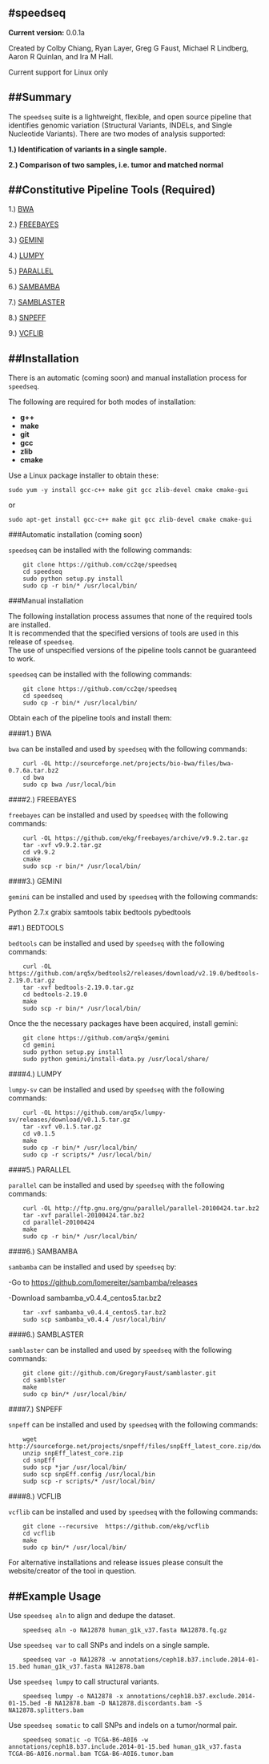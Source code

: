 #speedseq         
-------------------------------

**Current version:** 0.0.1a

Created by Colby Chiang, Ryan Layer, Greg G Faust, Michael R Lindberg, Aaron R Quinlan, and Ira M Hall.

Current support for Linux only

##Summary
--------------
The ``speedseq`` suite is a lightweight, flexible, and open source pipeline that identifies
genomic variation (Structural Variants, INDELs, and Single Nucleotide Variants). 
There are two modes of analysis supported: 

**1.) Identification of variants in a single sample.**

**2.) Comparison of two samples, i.e. tumor and matched normal**

##Constitutive Pipeline Tools (Required)
------------------------------------------

1.) [BWA](https://github.com/lh3/bwa)

2.) [FREEBAYES](https://github.com/ekg/freebayes)

3.) [GEMINI](https://github.com/arq5x/gemini)

4.) [LUMPY](https://github.com/arq5x/lumpy-sv)

5.) [PARALLEL](http://www.gnu.org/software/parallel/)

6.) [SAMBAMBA](https://github.com/lomereiter/sambamba)

7.) [SAMBLASTER](https://github.com/GregoryFaust/samblaster)

8.) [SNPEFF](https://github.com/CBMi-BiG/snpEff)

9.) [VCFLIB](https://github.com/ekg/vcflib)


##Installation
----------------

There is an automatic (coming soon) and manual installation process for ``speedseq``.

The following are required for both modes of installation:

- **g++**
- **make**
- **git**
- **gcc**
- **zlib**
- **cmake**

Use a Linux package installer to obtain these:

~~~~~~~~~~~~~~~~~~~
sudo yum -y install gcc-c++ make git gcc zlib-devel cmake cmake-gui
~~~~~~~~~~~~~~~~~~~
 
or 

~~~~~~~~~~~~~~~~~~~
sudo apt-get install gcc-c++ make git gcc zlib-devel cmake cmake-gui
~~~~~~~~~~~~~~~~~~~

###Automatic installation (coming soon)

``speedseq`` can be installed with the following commands: 
~~~~~~~~~~~~~~~~~~
	git clone https://github.com/cc2qe/speedseq
	cd speedseq
	sudo python setup.py install
	sudo cp -r bin/* /usr/local/bin/
~~~~~~~~~~~~~~~~~~

###Manual installation

The following installation process assumes that none of the required tools are installed.  
It is recommended that the specified versions of tools are used in this release of ``speedseq``.  
The use of unspecified versions of the pipeline tools cannot be guaranteed to work. 

``speedseq`` can be installed with the following commands: 
~~~~~~~~~~~~~~~~~~
	git clone https://github.com/cc2qe/speedseq
	cd speedseq
	sudo cp -r bin/* /usr/local/bin/
~~~~~~~~~~~~~~~~~~

Obtain each of the pipeline tools and install them:
	
####1.) BWA

``bwa`` can be installed and used by ``speedseq`` with the following commands: 
~~~~~~~~~~~~~~~~~~
	curl -OL http://sourceforge.net/projects/bio-bwa/files/bwa-0.7.6a.tar.bz2
	cd bwa
	sudo cp bwa /usr/local/bin
~~~~~~~~~~~~~~~~~~
	
####2.) FREEBAYES

``freebayes`` can be installed and used by ``speedseq`` with the following commands: 
~~~~~~~~~~~~~~~~~~~
	curl -OL https://github.com/ekg/freebayes/archive/v9.9.2.tar.gz
	tar -xvf v9.9.2.tar.gz
	cd v9.9.2
	cmake
	sudo scp -r bin/* /usr/local/bin/
~~~~~~~~~~~~~~~~~~~

####3.) GEMINI

``gemini`` can be installed and used by ``speedseq`` with the following commands: 

Python 2.7.x
grabix
samtools
tabix
bedtools
pybedtools

##1.) BEDTOOLS
	
``bedtools`` can be installed and used by ``speedseq`` with the following commands: 
~~~~~~~~~~~~~~~~~~
	curl -OL https://github.com/arq5x/bedtools2/releases/download/v2.19.0/bedtools-2.19.0.tar.gz
	tar -xvf bedtools-2.19.0.tar.gz
	cd bedtools-2.19.0
	make
	sudo scp -r bin/* /usr/local/bin/
~~~~~~~~~~~~~~~~~~


Once the the necessary packages have been acquired, install gemini:

~~~~~~~~~~~~~~~~~~
	git clone https://github.com/arq5x/gemini
	cd gemini
	sudo python setup.py install
	sudo python gemini/install-data.py /usr/local/share/
~~~~~~~~~~~~~~~~~~

####4.) LUMPY

``lumpy-sv`` can be installed and used by ``speedseq`` with the following commands:
~~~~~~~~~~~~~~~~~~~
	curl -OL https://github.com/arq5x/lumpy-sv/releases/download/v0.1.5.tar.gz
	tar -xvf v0.1.5.tar.gz
	cd v0.1.5
	make 
	sudo cp -r bin/* /usr/local/bin/
	sudo cp -r scripts/* /usr/local/bin/
~~~~~~~~~~~~~~~~~~~

####5.) PARALLEL

``parallel`` can be installed and used by ``speedseq`` with the following commands:
~~~~~~~~~~~~~~~~~~~
	curl -OL http://ftp.gnu.org/gnu/parallel/parallel-20100424.tar.bz2
	tar -xvf parallel-20100424.tar.bz2
	cd parallel-20100424
	make 
	sudo cp -r bin/* /usr/local/bin/
~~~~~~~~~~~~~~~~~~~


####6.) SAMBAMBA

``sambamba`` can be installed and used by ``speedseq`` by: 

-Go to https://github.com/lomereiter/sambamba/releases

-Download sambamba_v0.4.4_centos5.tar.bz2
~~~~~~~~~~~~~~~~~~
	tar -xvf sambamba_v0.4.4_centos5.tar.bz2
	sudo scp sambamba_v0.4.4 /usr/local/bin/
~~~~~~~~~~~~~~~~~~

####6.) SAMBLASTER

``samblaster`` can be installed and used by ``speedseq`` with the following commands: 
~~~~~~~~~~~~~~~~~~
	git clone git://github.com/GregoryFaust/samblaster.git
	cd samblster
	make
	sudo cp bin/* /usr/local/bin/
~~~~~~~~~~~~~~~~~~

####7.) SNPEFF

``snpeff`` can be installed and used by ``speedseq`` with the following commands: 
~~~~~~~~~~~~~~~~~~
	wget http://sourceforge.net/projects/snpeff/files/snpEff_latest_core.zip/download
	unzip snpEff_latest_core.zip
	cd snpEff
	sudo scp *jar /usr/local/bin/
	sudo scp snpEff.config /usr/local/bin
	sudp scp -r scripts/* /usr/local/bin/
~~~~~~~~~~~~~~~~~~

####8.) VCFLIB

``vcflib`` can be installed and used by ``speedseq`` with the following commands: 
~~~~~~~~~~~~~~~~~~
	git clone --recursive  https://github.com/ekg/vcflib
	cd vcflib
	make
	sudo cp bin/* /usr/local/bin/
~~~~~~~~~~~~~~~~~~

For alternative installations and release issues please consult the website/creator of the tool in question.

##Example Usage
----------------------

Use ``speedseq aln`` to align and dedupe the dataset.
~~~~~~~~~~~~~~~~~~
	speedseq aln -o NA12878 human_g1k_v37.fasta NA12878.fq.gz
~~~~~~~~~~~~~~~~~~

Use ``speedseq var`` to call SNPs and indels on a single sample.
~~~~~~~~~~~~~~~~~~
	speedseq var -o NA12878 -w annotations/ceph18.b37.include.2014-01-15.bed human_g1k_v37.fasta NA12878.bam
~~~~~~~~~~~~~~~~~~

Use ``speedseq lumpy`` to call structural variants.
~~~~~~~~~~~~~~~~~~
	speedseq lumpy -o NA12878 -x annotations/ceph18.b37.exclude.2014-01-15.bed -B NA12878.bam -D NA12878.discordants.bam -S NA12878.splitters.bam
~~~~~~~~~~~~~~~~~~

Use ``speedseq somatic`` to call SNPs and indels on a tumor/normal pair.
~~~~~~~~~~~~~~~~~~
	speedseq somatic -o TCGA-B6-A0I6 -w annotations/ceph18.b37.include.2014-01-15.bed human_g1k_v37.fasta TCGA-B6-A0I6.normal.bam TCGA-B6-A0I6.tumor.bam
~~~~~~~~~~~~~~~~~~




